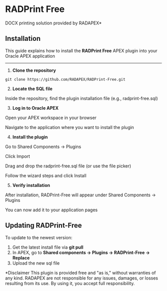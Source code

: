 # RADPrint Free
DOCX printing solution provided by RADAPEX*

## Installation

This guide explains how to install the **RADPrint Free** APEX plugin into your Oracle APEX application

---

1. **Clone the repository**

`git clone https://github.com/RADAPEX/RADPrint-Free.git`

2. **Locate the SQL file**

Inside the repository, find the plugin installation file (e.g., radprint-free.sql)

3. **Log in to Oracle APEX**

Open your APEX workspace in your browser

Navigate to the application where you want to install the plugin

4. **Install the plugin**

Go to Shared Components -> Plugins

Click Import

Drag and drop the radprint-free.sql file (or use the file picker)

Follow the wizard steps and click Install

5. **Verify installation**

After installation, RADPrint-Free will appear under Shared Components -> Plugins

You can now add it to your application pages

## Updating RADPrint-Free

To update to the newest version:

1. Get the latest install file via **git pull**
2. In APEX, go to **Shared components -> Plugins -> RADPrint-Free -> Replace**
3. Upload the new sql file

*Disclaimer
This plugin is provided free and "as is," without warranties of any kind. RADAPEX are not responsible for any issues, damages, or losses resulting from its use. By using it, you accept full responsibility.
